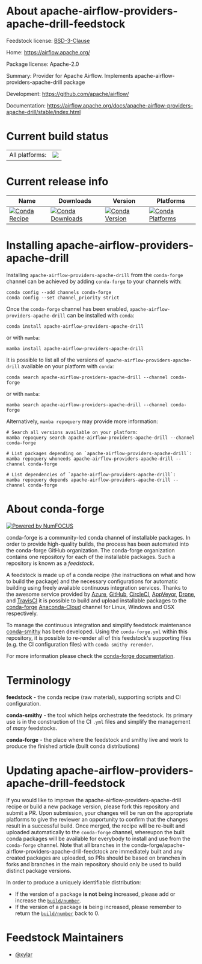 About apache-airflow-providers-apache-drill-feedstock
=====================================================

Feedstock license: [BSD-3-Clause](https://github.com/conda-forge/apache-airflow-providers-apache-drill-feedstock/blob/main/LICENSE.txt)

Home: https://airflow.apache.org/

Package license: Apache-2.0

Summary: Provider for Apache Airflow. Implements apache-airflow-providers-apache-drill package

Development: https://github.com/apache/airflow/

Documentation: https://airflow.apache.org/docs/apache-airflow-providers-apache-drill/stable/index.html

Current build status
====================


<table><tr><td>All platforms:</td>
    <td>
      <a href="https://dev.azure.com/conda-forge/feedstock-builds/_build/latest?definitionId=14184&branchName=main">
        <img src="https://dev.azure.com/conda-forge/feedstock-builds/_apis/build/status/apache-airflow-providers-apache-drill-feedstock?branchName=main">
      </a>
    </td>
  </tr>
</table>

Current release info
====================

| Name | Downloads | Version | Platforms |
| --- | --- | --- | --- |
| [![Conda Recipe](https://img.shields.io/badge/recipe-apache--airflow--providers--apache--drill-green.svg)](https://anaconda.org/conda-forge/apache-airflow-providers-apache-drill) | [![Conda Downloads](https://img.shields.io/conda/dn/conda-forge/apache-airflow-providers-apache-drill.svg)](https://anaconda.org/conda-forge/apache-airflow-providers-apache-drill) | [![Conda Version](https://img.shields.io/conda/vn/conda-forge/apache-airflow-providers-apache-drill.svg)](https://anaconda.org/conda-forge/apache-airflow-providers-apache-drill) | [![Conda Platforms](https://img.shields.io/conda/pn/conda-forge/apache-airflow-providers-apache-drill.svg)](https://anaconda.org/conda-forge/apache-airflow-providers-apache-drill) |

Installing apache-airflow-providers-apache-drill
================================================

Installing `apache-airflow-providers-apache-drill` from the `conda-forge` channel can be achieved by adding `conda-forge` to your channels with:

```
conda config --add channels conda-forge
conda config --set channel_priority strict
```

Once the `conda-forge` channel has been enabled, `apache-airflow-providers-apache-drill` can be installed with `conda`:

```
conda install apache-airflow-providers-apache-drill
```

or with `mamba`:

```
mamba install apache-airflow-providers-apache-drill
```

It is possible to list all of the versions of `apache-airflow-providers-apache-drill` available on your platform with `conda`:

```
conda search apache-airflow-providers-apache-drill --channel conda-forge
```

or with `mamba`:

```
mamba search apache-airflow-providers-apache-drill --channel conda-forge
```

Alternatively, `mamba repoquery` may provide more information:

```
# Search all versions available on your platform:
mamba repoquery search apache-airflow-providers-apache-drill --channel conda-forge

# List packages depending on `apache-airflow-providers-apache-drill`:
mamba repoquery whoneeds apache-airflow-providers-apache-drill --channel conda-forge

# List dependencies of `apache-airflow-providers-apache-drill`:
mamba repoquery depends apache-airflow-providers-apache-drill --channel conda-forge
```


About conda-forge
=================

[![Powered by
NumFOCUS](https://img.shields.io/badge/powered%20by-NumFOCUS-orange.svg?style=flat&colorA=E1523D&colorB=007D8A)](https://numfocus.org)

conda-forge is a community-led conda channel of installable packages.
In order to provide high-quality builds, the process has been automated into the
conda-forge GitHub organization. The conda-forge organization contains one repository
for each of the installable packages. Such a repository is known as a *feedstock*.

A feedstock is made up of a conda recipe (the instructions on what and how to build
the package) and the necessary configurations for automatic building using freely
available continuous integration services. Thanks to the awesome service provided by
[Azure](https://azure.microsoft.com/en-us/services/devops/), [GitHub](https://github.com/),
[CircleCI](https://circleci.com/), [AppVeyor](https://www.appveyor.com/),
[Drone](https://cloud.drone.io/welcome), and [TravisCI](https://travis-ci.com/)
it is possible to build and upload installable packages to the
[conda-forge](https://anaconda.org/conda-forge) [Anaconda-Cloud](https://anaconda.org/)
channel for Linux, Windows and OSX respectively.

To manage the continuous integration and simplify feedstock maintenance
[conda-smithy](https://github.com/conda-forge/conda-smithy) has been developed.
Using the ``conda-forge.yml`` within this repository, it is possible to re-render all of
this feedstock's supporting files (e.g. the CI configuration files) with ``conda smithy rerender``.

For more information please check the [conda-forge documentation](https://conda-forge.org/docs/).

Terminology
===========

**feedstock** - the conda recipe (raw material), supporting scripts and CI configuration.

**conda-smithy** - the tool which helps orchestrate the feedstock.
                   Its primary use is in the construction of the CI ``.yml`` files
                   and simplify the management of *many* feedstocks.

**conda-forge** - the place where the feedstock and smithy live and work to
                  produce the finished article (built conda distributions)


Updating apache-airflow-providers-apache-drill-feedstock
========================================================

If you would like to improve the apache-airflow-providers-apache-drill recipe or build a new
package version, please fork this repository and submit a PR. Upon submission,
your changes will be run on the appropriate platforms to give the reviewer an
opportunity to confirm that the changes result in a successful build. Once
merged, the recipe will be re-built and uploaded automatically to the
`conda-forge` channel, whereupon the built conda packages will be available for
everybody to install and use from the `conda-forge` channel.
Note that all branches in the conda-forge/apache-airflow-providers-apache-drill-feedstock are
immediately built and any created packages are uploaded, so PRs should be based
on branches in forks and branches in the main repository should only be used to
build distinct package versions.

In order to produce a uniquely identifiable distribution:
 * If the version of a package **is not** being increased, please add or increase
   the [``build/number``](https://docs.conda.io/projects/conda-build/en/latest/resources/define-metadata.html#build-number-and-string).
 * If the version of a package **is** being increased, please remember to return
   the [``build/number``](https://docs.conda.io/projects/conda-build/en/latest/resources/define-metadata.html#build-number-and-string)
   back to 0.

Feedstock Maintainers
=====================

* [@xylar](https://github.com/xylar/)

